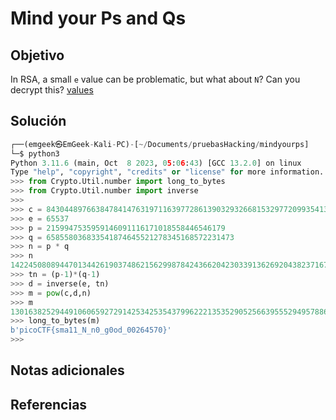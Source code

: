 #  Mind your Ps and Qs

## Objetivo
In RSA, a small `e` value can be problematic, but what about `N`? Can you decrypt this? [values](https://mercury.picoctf.net/static/12d820e355a7775a2c9129b2622a7eb6/values)

## Solución
```python
┌──(emgeek㉿EmGeek-Kali-PC)-[~/Documents/pruebasHacking/mindyourps]  
└─$ python3  
Python 3.11.6 (main, Oct  8 2023, 05:06:43) [GCC 13.2.0] on linux  
Type "help", "copyright", "credits" or "license" for more information.  
>>> from Crypto.Util.number import long_to_bytes  
>>> from Crypto.Util.number import inverse  
>>>    
>>> c = 843044897663847841476319711639772861390329326681532977209935413827620909782846667  
>>> e = 65537  
>>> p = 2159947535959146091116171018558446546179  
>>> q = 658558036833541874645521278345168572231473  
>>> n = p * q  
>>> n  
1422450808944701344261903748621562998784243662042303391362692043823716783771691667  
>>> tn = (p-1)*(q-1)  
>>> d = inverse(e, tn)  
>>> m = pow(c,d,n)  
>>> m  
13016382529449106065927291425342535437996222135352905256639555294957886055592061  
>>> long_to_bytes(m)  
b'picoCTF{sma11_N_n0_g0od_00264570}'  
>>>
```

## Notas adicionales


## Referencias
